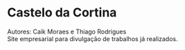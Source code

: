 # Castelo da Cortina
Autores: 
Caik Moraes e Thiago Rodrigues </br>
Site empresarial para divulgação de trabalhos já realizados.
